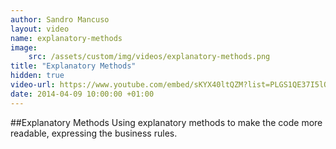 ```yaml
---
author: Sandro Mancuso
layout: video
name: explanatory-methods
image:
    src: /assets/custom/img/videos/explanatory-methods.png
title: "Explanatory Methods"
hidden: true
video-url: https://www.youtube.com/embed/sKYX40ltQZM?list=PLGS1QE37I5lQX33-yrnNasV_dHRh2oSkx
date: 2014-04-09 10:00:00 +01:00
---
```


##Explanatory Methods
Using explanatory methods to make the code more readable, expressing the business rules.
